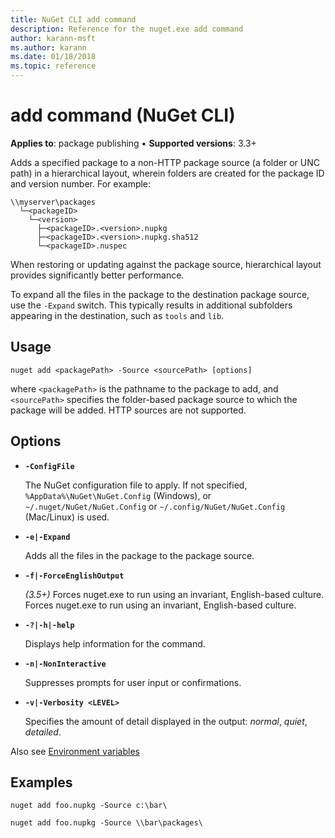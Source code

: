 ```yaml
---
title: NuGet CLI add command
description: Reference for the nuget.exe add command
author: karann-msft
ms.author: karann
ms.date: 01/18/2018
ms.topic: reference
---
```


# add command (NuGet CLI)

**Applies to**: package publishing &bullet; **Supported versions**: 3.3+

Adds a specified package to a non-HTTP package source (a folder or UNC path) in a hierarchical layout, wherein folders are created for the package ID and version number. For example:

    \\myserver\packages
      └─<packageID>
        └─<version>
          ├─<packageID>.<version>.nupkg
          ├─<packageID>.<version>.nupkg.sha512
          └─<packageID>.nuspec

When restoring or updating against the package source, hierarchical layout provides significantly better performance.

To expand all the files in the package to the destination package source, use the `-Expand` switch. This typically results in additional subfolders appearing in the destination, such as `tools` and `lib`.

## Usage

```cli
nuget add <packagePath> -Source <sourcePath> [options]
```

where `<packagePath>` is the pathname to the package to add, and `<sourcePath>` specifies the folder-based package source to which the package will be added. HTTP sources are not supported.

## Options

- **`-ConfigFile`**

  The NuGet configuration file to apply. If not specified, `%AppData%\NuGet\NuGet.Config` (Windows), or `~/.nuget/NuGet/NuGet.Config` or `~/.config/NuGet/NuGet.Config` (Mac/Linux) is used.

- **`-e|-Expand`**

  Adds all the files in the package to the package source.

- **`-f|-ForceEnglishOutput`**

  *(3.5+)* Forces nuget.exe to run using an invariant, English-based culture.
Forces nuget.exe to run using an invariant, English-based culture.

- **`-?|-h|-help`**

  Displays help information for the command.

- **`-n|-NonInteractive`**

  Suppresses prompts for user input or confirmations.

- **`-v|-Verbosity <LEVEL>`**

  Specifies the amount of detail displayed in the output: *normal*, *quiet*, *detailed*.


Also see [Environment variables](cli-ref-environment-variables.md)

## Examples

```cli
nuget add foo.nupkg -Source c:\bar\

nuget add foo.nupkg -Source \\bar\packages\
```
